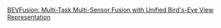 [BEVFusion: Multi-Task Multi-Sensor Fusion with Unified Bird's-Eye View Representation](https://arxiv.org/abs/2205.13542)